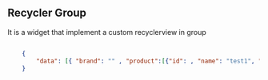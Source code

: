 ## Recycler Group

It is a widget that implement a custom recyclerview in group



```json

    {
        "data": [{ "brand": "" , "product":[{"id": , "name": "test1", "presentation":"3L", "img":"https://image.com/300.jpg"},...] }, ...]
    }


